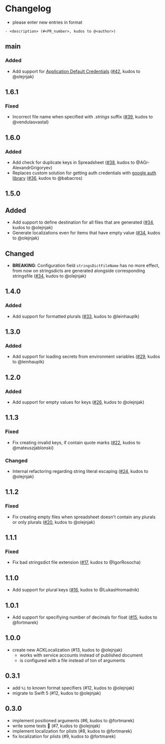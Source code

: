 # Changelog

- please enter new entries in format 

```
- <description> (#<PR_number>, kudos to @<author>)
```

## main

### Added 
- Add support for [Application Default Credentials](https://cloud.google.com/docs/authentication/application-default-credentials) ([#42](https://github.com/AckeeCZ/ACKLocalization/pull/42), kudos to @olejnjak)

## 1.6.1

### Fixed

- Incorrect file name when specified with _.strings_ suffix ([#39](https://github.com/AckeeCZ/ACKLocalization/pull/39), kudos to @vendulasvastal)

## 1.6.0

### Added
- Add check for duplicate keys in Spreadsheet ([#38](https://github.com/AckeeCZ/ACKLocalization/pull/38), kudos to @AGr-AlexandrGrigoryev)
- Replaces custom solution for getting auth credentials with [google auth library](https://github.com/googleapis/google-auth-library-swift) ([#36](https://github.com/AckeeCZ/ACKLocalization/pull/36), kudos to @babacros)

## 1.5.0

## Added 
- Add support to define destination for all files that are generated ([#34](https://github.com/AckeeCZ/ACKLocalization/pull/34), kudos to @olejnjak)
- Generate localizations even for items that have empty value ([#34](https://github.com/AckeeCZ/ACKLocalization/pull/34), kudos to @olejnjak)

## Changed
- **BREAKING**: Configuration field `stringsDictFileName` has no more effect, from now on stringsdicts are generated alongside corresponding stringsfile ([#34](https://github.com/AckeeCZ/ACKLocalization/pull/34), kudos to @olejnjak)

## 1.4.0

### Added
- Add support for formatted plurals ([#33](https://github.com/AckeeCZ/ACKLocalization/pull/33), kudos to @leinhauplk)

## 1.3.0

### Added
- Add support for loading secrets from environment variables ([#29](https://github.com/AckeeCZ/ACKLocalization/pull/29), kudos to @leinhauplk)

## 1.2.0

### Added
- Add support for empty values for keys ([#26](https://github.com/AckeeCZ/ACKLocalization/pull/22), kudos to @olejnjak)

## 1.1.3

### Fixed
- Fix creating invalid keys, if contain quote marks ([#22](https://github.com/AckeeCZ/ACKLocalization/pull/22), kudos to @mateuszjablonski)

### Changed
- Internal refactoring regarding string literal escaping ([#24](https://github.com/AckeeCZ/ACKLocalization/pull/24), kudos to @olejnjak)

## 1.1.2

### Fixed
- Fix creating empty files when spreadsheet doesn't contain any plurals or only plurals ([#20](https://github.com/AckeeCZ/ACKLocalization/pull/20), kudos to @olejnjak)

## 1.1.1

### Fixed

- Fix bad stringsdict file extension ([#17](https://github.com/AckeeCZ/ACKLocalization/pull/17), kudos to @IgorRosocha)

## 1.1.0

- Add support for plural keys ([#16](https://github.com/AckeeCZ/ACKLocalization/pull/16), kudos to @LukasHromadnik)

## 1.0.1

- Add support for specifiying number of decimals for float ([#15](https://github.com/AckeeCZ/ACKLocalization/pull/15), kudos to @fortmarek)

## 1.0.0

- create new ACKLocalization (#13, kudos to @olejnjak)
    - works with service accounts instead of published document
    - is configured with a file instead of ton of arguments

## 0.3.1

- add `%i` to known format specifiers (#12, kudos to @olejnjak)
- migrate to Swift 5 (#12, kudos to @olejnjak)

## 0.3.0

- implement positioned arguments (#6, kudos to @fortmarek)
- write some tests 💪  (#7, kudos to @olejnjak)
- implement localization for plists (#8, kudos to @fortmarek)
- fix localization for plists (#9, kudos to @fortmarek)
